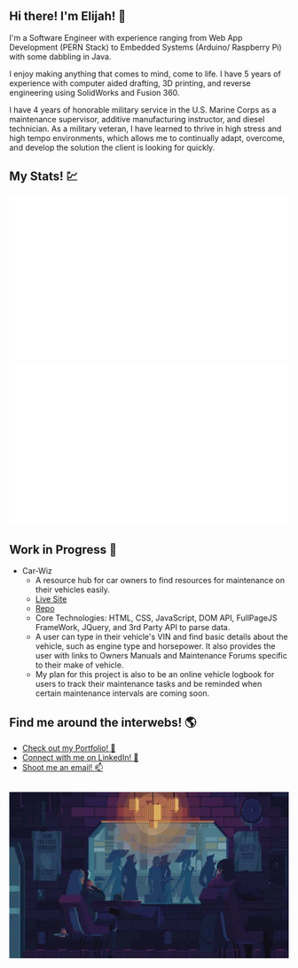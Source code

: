 ## Hi there! I'm Elijah! 👋
I'm a Software Engineer with experience ranging from Web App Development (PERN Stack) to Embedded Systems (Arduino/ Raspberry Pi) with some dabbling in Java.

I enjoy making anything that comes to mind, come to life. I have 5 years of experience with computer aided drafting, 3D printing, and reverse engineering using SolidWorks and Fusion 360.

I have 4 years of honorable military service in the U.S. Marine Corps as a maintenance supervisor, additive manufacturing instructor, and diesel technician. As a military veteran, I have learned to thrive in high stress and high tempo environments, which allows me to continually adapt, overcome, and develop the solution the client is looking for quickly.

## My Stats! :chart:
![](https://github.com/ElijahMPalmer/Github-Stats/blob/master/generated/languages.svg)
![](https://github.com/ElijahMPalmer/Github-Stats/blob/master/generated/overview.svg)

## Work in Progress 🔨
- Car-Wiz
    - A resource hub for car owners to find resources for maintenance on their vehicles easily.
    - [Live Site](http://car-wiz.surge.sh/)
    - [Repo](https://github.com/ElijahMPalmer/Car-Wiz)
    - Core Technologies: HTML, CSS, JavaScript, DOM API, FullPageJS FrameWork, JQuery, and 3rd Party API to parse data.
    - A user can type in their vehicle's VIN and find basic details about the vehicle, such as engine type and horsepower. It also provides the user with links to Owners Manuals and Maintenance Forums specific to their make of vehicle.
    - My plan for this project is also to be an online vehicle logbook for users to track their maintenance tasks and be reminded when certain maintenance intervals are coming soon.
    
## Find me around the interwebs! :earth_americas:

* [Check out my Portfolio! :art:](https://elijah-palmer.herokuapp.com/)
* [Connect with me on LinkedIn! :link:](https://www.linkedin.com/in/elijah-palmer/)
* [Shoot me an email! :mailbox:](mailto:palmermelijah@gmail.com)

##
<p align="center">
<img src="giphy.webp" width="900" height="300">
</p>
